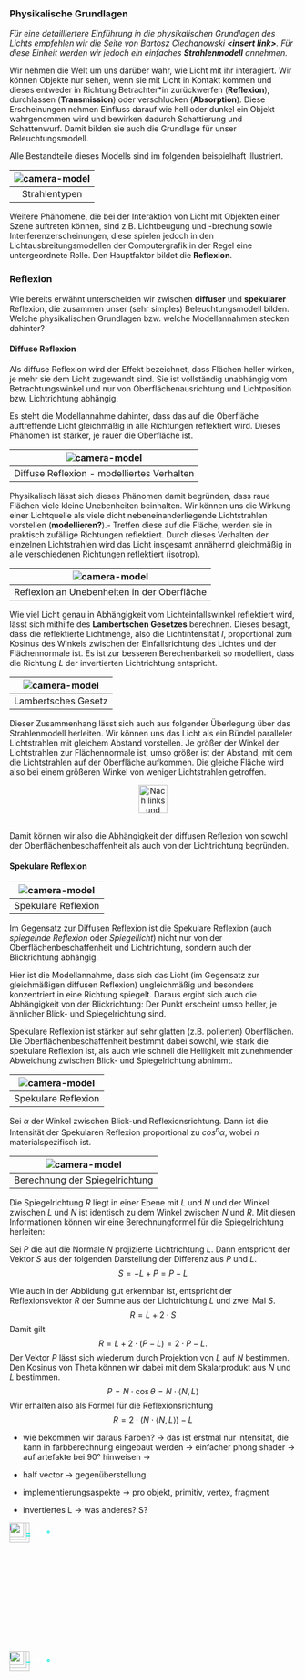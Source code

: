 ### Physikalische Grundlagen

*Für eine detailliertere Einführung in die physikalischen Grundlagen des Lichts empfehlen wir die Seite von Bartosz Ciechanowski **\<insert link\>**. Für diese Einheit werden wir jedoch ein einfaches **Strahlenmodell** annehmen.*

Wir nehmen die Welt um uns darüber wahr, wie Licht mit ihr interagiert. Wir können Objekte nur sehen, wenn sie mit Licht in Kontakt kommen und dieses entweder in Richtung Betrachter*in zurückwerfen (**Reflexion**), durchlassen (**Transmission**) oder verschlucken (**Absorption**). Diese Erscheinungen nehmen Einfluss darauf wie hell oder dunkel ein Objekt wahrgenommen wird und bewirken dadurch Schattierung und Schattenwurf. Damit bilden sie auch die Grundlage für unser Beleuchtungsmodell.

Alle Bestandteile dieses Modells sind im folgenden beispielhaft illustriert.

| ![camera-model](./ray_types.png?as=webp) |
| :--------------: |
| Strahlentypen |


Weitere Phänomene, die bei der Interaktion von Licht mit Objekten einer Szene auftreten können, sind z.B. Lichtbeugung und -brechung sowie Interferenzerscheinungen, diese spielen jedoch in den Lichtausbreitungsmodellen der Computergrafik in der Regel eine untergeordnete Rolle. Den Hauptfaktor bildet die **Reflexion**.

### Reflexion

Wie bereits erwähnt unterscheiden wir zwischen **diffuser** und **spekularer** Reflexion, die zusammen unser (sehr simples) Beleuchtungsmodell bilden.
Welche physikalischen Grundlagen bzw. welche Modellannahmen stecken dahinter?

#### Diffuse Reflexion
Als diffuse Reflexion wird der Effekt bezeichnet, dass Flächen heller wirken, je mehr sie dem Licht zugewandt sind.
Sie ist vollständig unabhängig vom Betrachtungswinkel und nur von Oberflächenausrichtung und Lichtposition bzw. Lichtrichtung abhängig.

Es steht die Modellannahme dahinter, dass das auf die Oberfläche auftreffende Licht gleichmäßig in alle Richtungen reflektiert wird. Dieses Phänomen ist stärker, je rauer die Oberfläche ist. 

| ![camera-model](./diffuse.png?as=webp) |
| :--------------: |
| Diffuse Reflexion - modelliertes Verhalten |

Physikalisch lässt sich dieses Phänomen damit begründen, dass raue Flächen viele kleine Unebenheiten beinhalten. Wir können uns die Wirkung einer Lichtquelle als viele dicht nebeneinanderliegende Lichtstrahlen vorstellen (**modellieren?**).- Treffen diese auf die Fläche, werden sie in praktisch zufällige Richtungen reflektiert. Durch dieses Verhalten der einzelnen Lichtstrahlen wird das Licht insgesamt annähernd gleichmäßig in alle verschiedenen Richtungen reflektiert (isotrop).

| ![camera-model](./diffuse_zoom.png?as=webp) |
| :--------------: |
| Reflexion an Unebenheiten in der Oberfläche |

Wie viel Licht genau in Abhängigkeit vom Lichteinfallswinkel reflektiert wird, lässt sich mithilfe des **Lambertschen Gesetzes** berechnen.
Dieses besagt, dass die reflektierte Lichtmenge, also die Lichtintensität $I$, proportional zum Kosinus des Winkels zwischen der Einfallsrichtung des Lichtes und der Flächennormale ist. Es ist zur besseren Berechenbarkeit so modelliert, dass die Richtung $L$ der invertierten Lichtrichtung entspricht.

| ![camera-model](./lambert.png?as=webp)|
| :--------------: |
| Lambertsches Gesetz |

Dieser Zusammenhang lässt sich auch aus folgender Überlegung über das Strahlenmodell herleiten. Wir können uns das Licht als ein Bündel paralleler Lichtstrahlen mit gleichem Abstand vorstellen. Je größer der Winkel der Lichtstrahlen zur Flächennormale ist, umso größer ist der Abstand, mit dem die Lichtstrahlen auf der Oberfläche aufkommen. Die gleiche Fläche wird also bei einem größeren Winkel von weniger Lichtstrahlen getroffen.
<div align="center">
    <canvas class="zdog-canvas" id="zdog-canvas" width="760" height="340"></canvas>
</div>

<div align="center">
    <img alt="Nach links und rechts ziehen, um Winkel zu ändern" src="./drag.png" height="50"/>
</div>
<br/>

Damit können wir also die Abhängigkeit der diffusen Reflexion von sowohl der Oberflächenbeschaffenheit als auch von der Lichtrichtung begründen.

#### Spekulare Reflexion
| ![camera-model](./specular.png?as=webp) |
| :--------------: |
| Spekulare Reflexion |

Im Gegensatz zur Diffusen Reflexion ist die Spekulare Reflexion (auch *spiegelnde Reflexion* oder *Spiegellicht*) nicht nur von der Oberflächenbeschaffenheit und Lichtrichtung, sondern auch der Blickrichtung abhängig.

Hier ist die Modellannahme, dass sich das Licht (im Gegensatz zur gleichmäßigen diffusen Reflexion) ungleichmäßig und besonders konzentriert in eine Richtung spiegelt. Daraus ergibt sich auch die Abhängigkeit von der Blickrichtung: Der Punkt erscheint umso heller, je ähnlicher Blick- und Spiegelrichtung sind.

Spekulare Reflexion ist stärker auf sehr glatten (z.B. polierten) Oberflächen. Die Oberflächenbeschaffenheit bestimmt dabei sowohl, wie stark die spekulare Reflexion ist, als auch wie schnell die Helligkeit mit zunehmender Abweichung zwischen Blick- und Spiegelrichtung abnimmt.

| ![camera-model](./specular_formula.png?as=webp) |
| :--------------: |
| Spekulare Reflexion |


Sei $\alpha$ der Winkel zwischen Blick-und Reflexionsrichtung. Dann ist die Intensität der Spekularen Reflexion proportional zu $cos^n \alpha$, wobei $n$ materialspezifisch ist.

| ![camera-model](./specular_formula2.png?as=webp) |
| :--------------: |
| Berechnung der Spiegelrichtung|

Die Spiegelrichtung $R$ liegt in einer Ebene mit $L$ und $N$ und der Winkel zwischen $L$ und $N$ ist identisch zu dem Winkel zwischen $N$ und $R$. Mit diesen Informationen können wir eine Berechnungformel für die Spiegelrichtung herleiten:

Sei $P$ die auf die Normale $N$ projizierte Lichtrichtung $L$. Dann entspricht der Vektor $S$ aus der folgenden Darstellung der Differenz aus $P$ und $L$. $$S = -L + P = P - L$$

Wie auch in der Abbildung gut erkennbar ist, entspricht der Reflexionsvektor $R$ der Summe aus der Lichtrichtung $L$ und zwei Mal $S$.
$$R = L + 2\cdot S$$
Damit gilt $$R = L + 2\cdot (P-L) = 2\cdot P - L.$$
Der Vektor $P$ lässt sich wiederum durch Projektion von $L$ auf $N$ bestimmen.
Den Kosinus von Theta können wir dabei mit dem Skalarprodukt aus $N$ und $L$ bestimmen.
$$P = N\cdot \cos \theta = N \cdot \langle N, L\rangle$$
Wir erhalten also als Formel für die Reflexionsrichtung $$R = 2\cdot(N\cdot\langle N, L\rangle) - L$$



* wie bekommen wir daraus Farben?
-> das ist erstmal nur intensität, die kann in farbberechnung eingebaut werden
-> einfacher phong shader
-> auf artefakte bei 90° hinweisen
->
* half vector -> gegenüberstellung

* implementierungsaspekte
-> pro objekt, primitiv, vertex, fragment
* invertiertes L -> was anderes? S?


<div align="center" id = "canvasContainer" style = "position: relative; width:min(760px,100%)" width="760" height="340" >
    <svg class="zdog-canvas-half-vector" id="zdog-canvas-half-vector" width="760" height="340">
    <div id = "theta" style = "position:absolute; top: 0"><img src = "theta.png" width = 35></div>
    <div id = "alpha" style = "position:absolute; top: 0"><img src = "alpha.png" width = 30></div>
    <div id = "normal" style = "position:absolute; top: 0; font-weight: 900"><b>N</b></div>
    <div id = "light" style = "position:absolute; top: 0; font-weight: 900; color:#d62ea7"><b>L</b></div>
    <div id = "reflection" style = "position:absolute; top: 0; font-weight: 900; color:#d62ea7"><b>R</b></div>
    <div id = "view" style = "position:absolute; top: 0; font-weight: 900; color:#0ceedb"><b>V</b></div>
    <div id = "alphaLabel" style = "position:absolute; top: 0; font-weight: 700; color:#0ceedb"><img src = "alpha.png" width = 25> = <div id = "alphaValue" style = "display: inline; color:#ffffff">123</div>°</div>
</svg>
</div>

<div align="center" id = "canvasHalfVectorContainer" style = "position: relative; width:min(760px,100%)" width="760" height="340" >
    <svg class="zdog-canvas-half-vector2" id="zdog-canvas-half-vector2" width="760" height="340">
    <div id = "theta2" style = "position:absolute; top: 0"><img src = "theta.png" width = 35></div>
    <div id = "alpha2" style = "position:absolute; top: 0"><img src = "alpha.png" width = 30></div>
    <div id = "normal2" style = "position:absolute; top: 0; font-weight: 900"><b>N</b></div>
    <div id = "light2" style = "position:absolute; top: 0; font-weight: 900; color:#d62ea7"><b>L</b></div>
    <!--<div id = "reflection2" style = "position:absolute; top: 0; font-weight: 900; color:#d62ea7"><b>R</b></div>-->
    <div id = "view2" style = "position:absolute; top: 0; font-weight: 900; color:#0ceedb"><b>V</b></div>
    <div id = "halfVector" style = "position:absolute; top: 0; font-weight: 900; color:#06776b"><b>H</b></div>
    <div id = "alphaLabel2" style = "position:absolute; top: 0; font-weight: 700; color:#0ceedb"><img src = "alpha.png" width = 25> = <div id = "alphaValue2" style = "display: inline; color:#ffffff">123</div>°</div>
</svg>
</div>

<!--<iframe src="https://codesandbox.io/embed/amazing-sun-27mwhg?fontsize=14&hidenavigation=1&theme=dark"
     style="width:100%; height:700px; border:0; border-radius: 4px; overflow:hidden;"
     title="amazing-sun-27mwhg"
     allow="accelerometer; ambient-light-sensor; camera; encrypted-media; geolocation; gyroscope; hid; microphone; midi; payment; usb; vr; xr-spatial-tracking"
     sandbox="allow-forms allow-modals allow-popups allow-presentation allow-same-origin allow-scripts"
     scrolling = "no"
   ></iframe>-->


